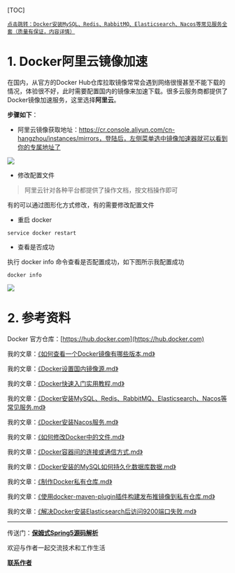 [TOC]

[`点击跳转：Docker安装MySQL、Redis、RabbitMQ、Elasticsearch、Nacos等常见服务全套（质量有保证，内容详情）`](https://blog.csdn.net/yuchangyuan5237/article/details/130866065)

# 1. Docker阿里云镜像加速

在国内，从官方的Docker Hub仓库拉取镜像常常会遇到网络很慢甚至不能下载的情况，体验很不好，此时需要配置国内的镜像来加速下载。很多云服务商都提供了Docker镜像加速服务，这里选择**阿里云**。

**步骤如下**：

* 阿里云镜像获取地址：https://cr.console.aliyun.com/cn-hangzhou/instances/mirrors，登陆后，左侧菜单选中镜像加速器就可以看到你的专属地址了

![](https://firefish-dev-images.oss-cn-hangzhou.aliyuncs.com/dev-images/2023-05-25-14-17-06-image.png)

* 修改配置文件

> 阿里云针对各种平台都提供了操作文档，按文档操作即可

有的可以通过图形化方式修改，有的需要修改配置文件

* 重启 docker

```shell
service docker restart
```

* 查看是否成功

执行 docker info 命令查看是否配置成功，如下图所示我配置成功

```shell
docker info
```

![](https://firefish-dev-images.oss-cn-hangzhou.aliyuncs.com/dev-images/2023-05-25-14-21-06-image.png)

# 2. 参考资料

Docker 官方仓库：[https://hub.docker.com](https://hub.docker.com)

我的文章：[《如何查看一个Docker镜像有哪些版本.md》](https://gitee.com/firefish985/article-list/tree/master/Docker)

我的文章：[《Docker设置国内镜像源.md》](https://gitee.com/firefish985/article-list/tree/master/Docker)

我的文章：[《Docker快速入门实用教程.md》](https://gitee.com/firefish985/article-list/tree/master/Docker)

我的文章：[《Docker安装MySQL、Redis、RabbitMQ、Elasticsearch、Nacos等常见服务.md》](https://gitee.com/firefish985/article-list/tree/master/Docker)

我的文章：[《Docker安装Nacos服务.md》](https://gitee.com/firefish985/article-list/tree/master/Docker)

我的文章：[《如何修改Docker中的文件.md》](https://gitee.com/firefish985/article-list/tree/master/Docker)

我的文章：[《Docker容器间的连接或通信方式.md》](https://gitee.com/firefish985/article-list/tree/master/Docker)

我的文章：[《Docker安装的MySQL如何持久化数据库数据.md》](https://gitee.com/firefish985/article-list/tree/master/Docker)

我的文章：[《制作Docker私有仓库.md》](https://gitee.com/firefish985/article-list/tree/master/Docker)

我的文章：[《使用docker-maven-plugin插件构建发布推镜像到私有仓库.md》](https://gitee.com/firefish985/article-list/tree/master/Docker)

我的文章：[《解决Docker安装Elasticsearch后访问9200端口失败.md》](https://gitee.com/firefish985/article-list/tree/master/Docker)

---

传送门：[**保姆式Spring5源码解析**](https://gitee.com/firefish985/spring-framework-deepanalysis/tree/5.1.x#项目介绍)

欢迎与作者一起交流技术和工作生活

[**联系作者**](https://gitee.com/firefish985/spring-framework-deepanalysis/tree/5.1.x#联系作者)
